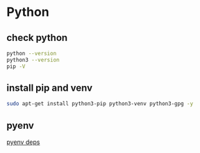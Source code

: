 # Python

## check python

```bash
python --version
python3 --version
pip -V
```

## install pip and venv

```bash
sudo apt-get install python3-pip python3-venv python3-gpg -y
```

## pyenv

[pyenv deps](/python/pyenv.md)